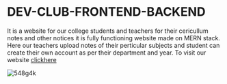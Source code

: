 # DEV-CLUB-FRONTEND-BACKEND
It is a website for our college students and teachers for their cericullum notes and other notices it is fully functioning website made on MERN stack.
Here our teachers upload notes of their perticular subjects and student can create their own account as per their department and year.
To visit our website [clickhere](https://grcsdevelopersclub.tech)




![548g4k](https://user-images.githubusercontent.com/63747796/113472407-af238f00-9480-11eb-8922-dcb97fd55f2b.gif)

